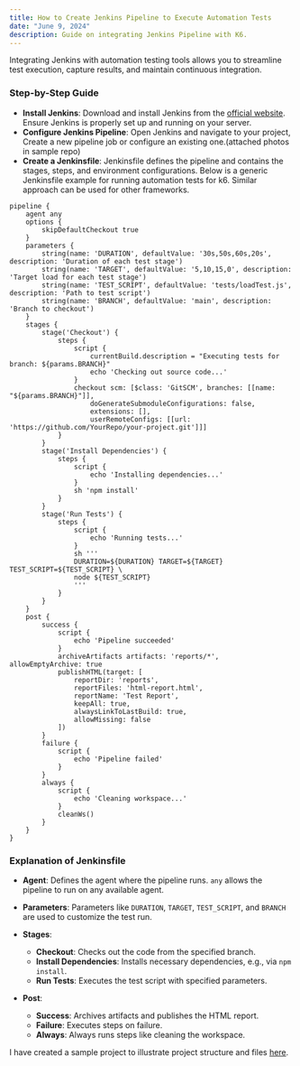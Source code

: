 ```yaml
---
title: How to Create Jenkins Pipeline to Execute Automation Tests
date: "June 9, 2024"
description: Guide on integrating Jenkins Pipeline with K6. 
---
```


Integrating Jenkins with automation testing tools allows you to streamline test execution, capture results, and maintain continuous integration. 

### Step-by-Step Guide

- **Install Jenkins**: Download and install Jenkins from the [official website](https://www.jenkins.io/download/). Ensure Jenkins is properly set up and running on your server.
- **Configure Jenkins Pipeline**: Open Jenkins and navigate to your project, Create a new pipeline job or configure an existing one.(attached photos in sample repo)
- **Create a Jenkinsfile**:  Jenkinsfile defines the pipeline and contains the stages, steps, and environment configurations. Below is a generic Jenkinsfile example for running automation tests for k6. Similar approach can be used for other frameworks. 



```shell
pipeline {
    agent any
    options {
        skipDefaultCheckout true
    }
    parameters {
        string(name: 'DURATION', defaultValue: '30s,50s,60s,20s', description: 'Duration of each test stage')
        string(name: 'TARGET', defaultValue: '5,10,15,0', description: 'Target load for each test stage')
        string(name: 'TEST_SCRIPT', defaultValue: 'tests/loadTest.js', description: 'Path to test script')
        string(name: 'BRANCH', defaultValue: 'main', description: 'Branch to checkout')
    }
    stages {
        stage('Checkout') {
            steps {
                script {
                    currentBuild.description = "Executing tests for branch: ${params.BRANCH}"
                    echo 'Checking out source code...'
                }
                checkout scm: [$class: 'GitSCM', branches: [[name: "${params.BRANCH}"]],
                    doGenerateSubmoduleConfigurations: false,
                    extensions: [],
                    userRemoteConfigs: [[url: 'https://github.com/YourRepo/your-project.git']]]
            }
        }
        stage('Install Dependencies') {
            steps {
                script {
                    echo 'Installing dependencies...'
                }
                sh 'npm install'
            }
        }
        stage('Run Tests') {
            steps {
                script {
                    echo 'Running tests...'
                }
                sh '''
                DURATION=${DURATION} TARGET=${TARGET} TEST_SCRIPT=${TEST_SCRIPT} \
                node ${TEST_SCRIPT}
                '''
            }
        }
    }
    post {
        success {
            script {
                echo 'Pipeline succeeded'
            }
            archiveArtifacts artifacts: 'reports/*', allowEmptyArchive: true
            publishHTML(target: [
                reportDir: 'reports',
                reportFiles: 'html-report.html',
                reportName: 'Test Report',
                keepAll: true,
                alwaysLinkToLastBuild: true,
                allowMissing: false
            ])
        }
        failure {
            script {
                echo 'Pipeline failed'
            }
        }
        always {
            script {
                echo 'Cleaning workspace...'
            }
            cleanWs()
        }
    }
}

  ```


### Explanation of Jenkinsfile

- **Agent**: Defines the agent where the pipeline runs. `any` allows the pipeline to run on any available agent.
  
- **Parameters**: Parameters like `DURATION`, `TARGET`, `TEST_SCRIPT`, and `BRANCH` are used to customize the test run.

- **Stages**:
  - **Checkout**: Checks out the code from the specified branch.
  - **Install Dependencies**: Installs necessary dependencies, e.g., via `npm install`.
  - **Run Tests**: Executes the test script with specified parameters.

- **Post**:
  - **Success**: Archives artifacts and publishes the HTML report.
  - **Failure**: Executes steps on failure.
  - **Always**: Always runs steps like cleaning the workspace.

I have created a sample project to illustrate project structure and files [here](https://github.com/swvikum/k6-load-testing). 